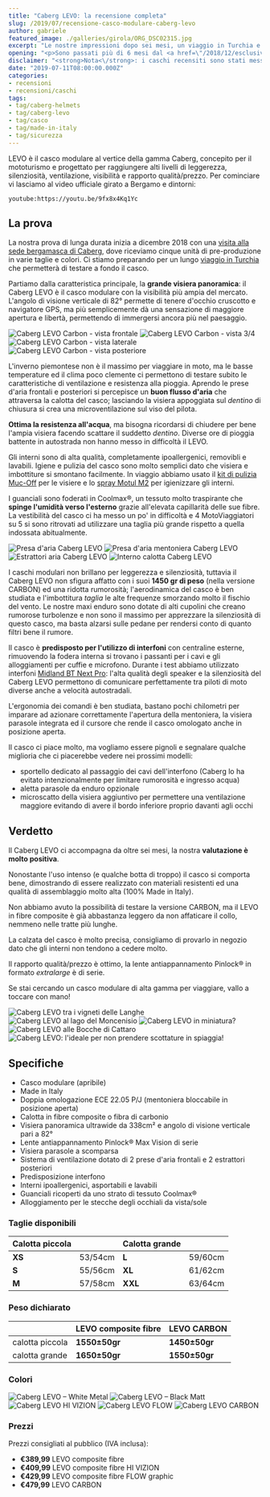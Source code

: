 ```yaml
---
title: "Caberg LEVO: la recensione completa"
slug: /2019/07/recensione-casco-modulare-caberg-levo
author: gabriele
featured_image: ./galleries/girola/ORG_DSC02315.jpg
excerpt: "Le nostre impressioni dopo sei mesi, un viaggio in Turchia e decine di migliaia di km totali"
opening: "<p>Sono passati più di 6 mesi dal <a href=\"/2018/12/esclusivo-primo-contatto-con-il-casco-caberg-levo\">primo contatto</a> con il casco Caberg LEVO, lo abbiamo messo alla prova durante un <a href=\"/categoria/viaggi/turchia\">viaggio in Turchia</a> da 5500km in 18 giorni e durante tutte le uscite del 2019: finalmente siamo pronti a raccontarvi come va!</p>"
disclaimer: "<strong>Nota<\/strong>: i caschi recensiti sono stati messi a disposizione da Caberg Helmets gratuitamente."
date: "2019-07-11T08:00:00.000Z"
categories:
- recensioni
- recensioni/caschi
tags:
- tag/caberg-helmets
- tag/caberg-levo
- tag/casco
- tag/made-in-italy
- tag/sicurezza
---
```


LEVO è il casco modulare al vertice della gamma Caberg, concepito per il mototurismo e progettato per raggiungere alti livelli di leggerezza, silenziosità, ventilazione, visibilità e rapporto qualità/prezzo. Per cominciare vi lasciamo al video ufficiale girato a Bergamo e dintorni:

`youtube:https://youtu.be/9fx8x4Kq1Yc`

## La prova

La nostra prova di lunga durata inizia a dicembre 2018 con una [visita alla sede bergamasca di Caberg](/2018/12/esclusivo-primo-contatto-con-il-casco-caberg-levo), dove riceviamo cinque unità di pre-produzione in varie taglie e colori. Ci stiamo preparando per un lungo [viaggio in Turchia](/tag/turchia-in-moto) che permetterà di testare a fondo il casco.

Partiamo dalla caratteristica principale, la **grande visiera panoramica**: il Caberg LEVO è il casco modulare con la visibilità più ampia del mercato. L'angolo di visione verticale di 82° permette di tenere d'occhio cruscotto e navigatore GPS, ma più semplicemente dà una sensazione di maggiore apertura e libertà, permettendo di immergersi ancora più nel paesaggio.

![Caberg LEVO Carbon - vista frontale](./galleries/carbon/Levo-Carbon-front.jpg)
![Caberg LEVO Carbon - vista 3/4](./galleries/carbon/Levo-Carbon-3-4.jpg)
![Caberg LEVO Carbon - vista laterale](./galleries/carbon/Levo-Carbon-profile.jpg)
![Caberg LEVO Carbon - vista posteriore](./galleries/carbon/Levo-Carbon-rear.jpg)

L'inverno piemontese non è il massimo per viaggiare in moto, ma le basse temperature ed il clima poco clemente ci permettono di testare subito le caratteristiche di ventilazione e resistenza alla pioggia. Aprendo le prese d'aria frontali e posteriori si percepisce un **buon flusso d'aria** che attraversa la calotta del casco; lasciando la visiera appoggiata sul *dentino* di chiusura si crea una microventilazione sul viso del pilota.

**Ottima la resistenza all'acqua**, ma bisogna ricordarsi di chiudere per bene l'ampia visiera facendo scattare il suddetto *dentino*. Diverse ore di pioggia battente in autostrada non hanno messo in difficoltà il LEVO.

Gli interni sono di alta qualità, completamente ipoallergenici, removibli e lavabili. Igiene e pulizia del casco sono molto semplici dato che visiera e imbottiture si smontano facilmente. In viaggio abbiamo usato il [kit di pulizia Muc-Off](https://amzn.to/2G25C8Q) per le visiere e lo [spray Motul M2](https://amzn.to/2YH7Ph7) per igienizzare gli interni.

I guanciali sono foderati in Coolmax®, un tessuto molto traspirante che **spinge l'umidità verso l'esterno** grazie all'elevata capillarità delle sue fibre. La vestibilità del casco ci ha messo un po' in difficoltà e 4 MotoViaggiatori su 5 si sono ritrovati ad utilizzare una taglia più grande rispetto a quella indossata abitualmente.

![Presa d'aria Caberg LEVO](./galleries/aerazione/IMG_3890.jpg "Presa d'aria principale sulla calotta del Caberg LEVO")
![Presa d'aria mentoniera Caberg LEVO](./galleries/aerazione/IMG_3886.jpg "Presa d'aria sulla mentoniera del Caberg LEVO, notare il dentino di chiusura della visiera")
![Estrattori aria Caberg LEVO](./galleries/aerazione/IMG_3892.jpg "Due estrattori posteriori lasciano fuoriuscire l'aria calda dal Caberg LEVO")
![Interno calotta Caberg LEVO](./galleries/aerazione/IMG_3882.jpg "Smontando gli interni si possono vedere i canali per la circolazione dell'aria e la predisposizione per l'interfono")

I caschi modulari non brillano per leggerezza e silenziosità, tuttavia il Caberg LEVO non sfigura affatto con i suoi **1450 gr di peso** (nella versione CARBON) ed una ridotta rumorosità; l'aerodinamica del casco è ben studiata e l'imbottitura *taglia* le alte frequenze smorzando molto il fischio del vento. Le nostre maxi enduro sono dotate di alti cupolini che creano rumorose turbolenze e non sono il massimo per apprezzare la silenziosità di questo casco, ma basta alzarsi sulle pedane per rendersi conto di quanto filtri bene il rumore.

Il casco è **predisposto per l'utilizzo di interfoni** con centraline esterne, rimuovendo la fodera interna si trovano i passanti per i cavi e gli alloggiamenti per cuffie e microfono. Durante i test abbiamo utilizzato interfoni [Midland BT Next Pro](https://amzn.to/2YLHfDG): l'alta qualità degli speaker e la silenziosità del Caberg LEVO permettono di comunicare perfettamente tra piloti di moto diverse anche a velocità autostradali.

L'ergonomia dei comandi è ben studiata, bastano pochi chilometri per imparare ad azionare correttamente l'apertura della mentoniera, la visiera parasole integrata ed il cursore che rende il casco omologato anche in posizione aperta.

Il casco ci piace molto, ma vogliamo essere pignoli e segnalare qualche miglioria che ci piacerebbe vedere nei prossimi modelli:

- sportello dedicato al passaggio dei cavi dell'interfono (Caberg lo ha evitato intenzionalmente per limitare rumorosità e ingresso acqua)
- aletta parasole da enduro opzionale
- microscatto della visiera aggiuntivo per permettere una ventilazione maggiore evitando di avere il bordo inferiore proprio davanti agli occhi

## Verdetto

Il Caberg LEVO ci accompagna da oltre sei mesi, la nostra **valutazione è molto positiva**.

Nonostante l'uso intenso (e qualche botta di troppo) il casco si comporta bene, dimostrando di essere realizzato con materiali resistenti ed una qualità di assemblaggio molto alta (100% Made in Italy).

Non abbiamo avuto la possibilità di testare la versione CARBON, ma il LEVO in fibre composite è già abbastanza leggero da non affaticare il collo, nemmeno nelle tratte più lunghe.

La calzata del casco è molto precisa, consigliamo di provarlo in negozio dato che gli interni non tendono a cedere molto.

Il rapporto qualità/prezzo è ottimo, la lente antiappannamento Pinlock® in formato *extralarge* è di serie.

Se stai cercando un casco modulare di alta gamma per viaggiare, vallo a toccare con mano!

![Caberg LEVO tra i vigneti delle Langhe](./galleries/girola/IMG_3639.jpg)
![Caberg LEVO al lago del Moncenisio](./galleries/girola/IMG_3693.jpg)
![Caberg LEVO in miniatura?](./galleries/girola/DSC00830.jpg)
![Caberg LEVO alle Bocche di Cattaro](./galleries/girola/ORG_DSC01351.jpg)
![Caberg LEVO: l'ideale per non prendere scottature in spiaggia!](./galleries/girola/ORG_DSC02315.jpg)

## Specifiche

- Casco modulare (apribile)
- Made in Italy
- Doppia omologazione ECE 22.05 P/J (mentoniera bloccabile in posizione aperta)
- Calotta in fibre composite o fibra di carbonio
- Visiera panoramica ultrawide da 338cm² e angolo di visione verticale pari a 82°
- Lente antiappannamento Pinlock® Max Vision di serie
- Visiera parasole a scomparsa
- Sistema di ventilazione dotato di 2 prese d'aria frontali e 2 estrattori posteriori
- Predisposizione interfono
- Interni ipoallergenici, asportabili e lavabili
- Guanciali ricoperti da uno strato di tessuto Coolmax®
- Alloggiamento per le stecche degli occhiali da vista/sole

### Taglie disponibili

| Calotta piccola ||  Calotta grande  ||
|--------|---------|---------|---------|
| **XS** | 53/54cm | **L**   | 59/60cm |
| **S**  | 55/56cm | **XL**  | 61/62cm |
| **M**  | 57/58cm | **XXL** | 63/64cm |

### Peso dichiarato

|                 | LEVO composite fibre |   LEVO CARBON   |
|-----------------|----------------------|-----------------|
| calotta piccola |    **1550±50gr**     |  **1450±50gr**  |
| calotta grande  |    **1650±50gr**     |  **1550±50gr**  |

### Colori

![Caberg LEVO – White Metal](../2018-12-esclusivo-primo-contatto-con-il-casco-caberg-levo/galleries/Caberg-Levo-White-Metal-1.jpg "Caberg LEVO – White Metal")
![Caberg LEVO – Black Matt](../2018-12-esclusivo-primo-contatto-con-il-casco-caberg-levo/galleries/Caberg-Levo-Black-Matt.jpg "Caberg LEVO – Black Matt")
![Caberg LEVO HI VIZION](../2018-12-esclusivo-primo-contatto-con-il-casco-caberg-levo/galleries/Caberg-Levo-HI-VIZION.jpg "Caberg LEVO HI VIZION")
![Caberg LEVO FLOW](../2018-12-esclusivo-primo-contatto-con-il-casco-caberg-levo/galleries/Caberg-Levo-FLOW.jpg "Caberg LEVO FLOW")
![Caberg LEVO CARBON](../2018-12-esclusivo-primo-contatto-con-il-casco-caberg-levo/galleries/Caberg-Levo-CARBON.jpg "Caberg LEVO CARBON")

### Prezzi

Prezzi consigliati al pubblico (IVA inclusa):

- **€389,99** LEVO composite fibre
- **€409,99** LEVO composite fibre HI VIZION
- **€429,99** LEVO composite fibre FLOW graphic
- **€479,99** LEVO CARBON
